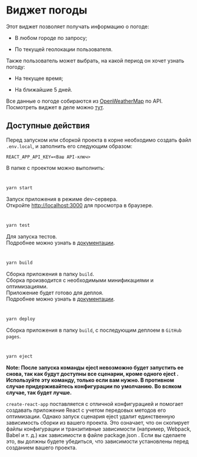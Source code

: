# Виджет погоды

Этот виджет позволяет получать информацию о погоде:

- В любом городе по запросу;

- По текущей геолокации пользователя.

Также пользователь может выбрать, на какой период он хочет узнать погоду:

- На текущее время;

- На ближайшие 5 дней.

Все данные о погоде собираются из [OpenWeatherMap](https://openweathermap.org/) по API.\
Посмотреть виджет в деле можно [тут](https://thrashches.github.io/weather-widget-react).

## Доступные действия

Перед запуском или сборкой проекта в корне необходимо создать файл ```.env.local```, и заполнить его следующим образом:
```
REACT_APP_API_KEY=<Ваш API-ключ>
```



В папке с проектом можно выполнить:
#
```bash
yarn start
```

Запуск приложения в режиме dev-сервера.\
Откройте [http://localhost:3000](http://localhost:3000) для просмотра в браузере.

#
```bash
yarn test
```

Для запуска тестов.\
Подробнее можно узнать в [документации](https://facebook.github.io/create-react-app/docs/running-tests).
#
```bash
yarn build
```

Сборка приложения в папку `build`.\
Сборка производится с необходимыми минификациями и оптимизациями.\
Приложение будет готово для деплоя.\
Подробнее можно узнать в [документации](https://facebook.github.io/create-react-app/docs/deployment).

#
```bash
yarn deploy
```

Сборка приложения в папку `build`, с последующим деплоем в ```GitHub pages```.

#
```bash
yarn eject
```

**Note: После запуска команды eject невозможно будет запустить ее снова, так как будут доступны все сценарии, кроме одного eject . Используйте эту команду, только если вам нужно. В противном случае придерживайтесь конфигурации по умолчанию. Во всяком случае, так будет лучше.**

`create-react-app` поставляется с отличной конфигурацией и помогает создавать приложение React с учетом передовых методов его оптимизации. Однако запуск сценария eject удалит единственную зависимость сборки из вашего проекта. Это означает, что он скопирует файлы конфигурации и транзитивные зависимости (например, Webpack, Babel и т. д.) как зависимости в файле package.json . Если вы сделаете это, вы должны будете убедиться, что зависимости установлены перед созданием вашего проекта.
